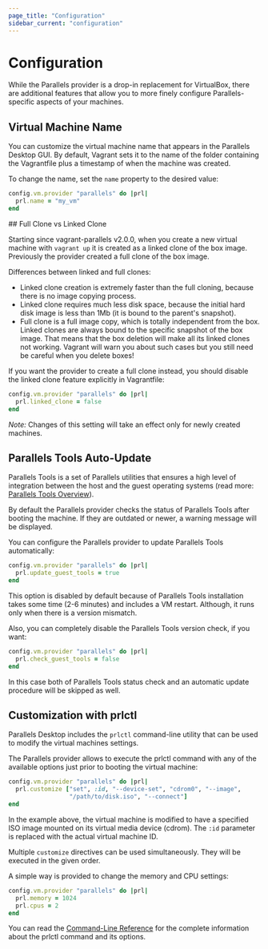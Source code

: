 ```yaml
---
page_title: "Configuration"
sidebar_current: "configuration"
---
```


# Configuration

While the Parallels provider is a drop-in replacement for VirtualBox, there are
additional features that allow you to more finely configure Parallels-specific
aspects of your machines.

## Virtual Machine Name

You can customize the virtual machine name that appears in the Parallels Desktop
GUI. By default, Vagrant sets it to the name of the folder containing the
Vagrantfile plus a timestamp of when the machine was created.

To change the name, set the `name` property to the desired value:

```ruby
config.vm.provider "parallels" do |prl|
  prl.name = "my_vm"
end
```

<div id="linked_clone"></div>
## Full Clone vs Linked Clone

Starting since vagrant-parallels v2.0.0, when you create a new virtual machine with
`vagrant up` it is created as a linked clone of the box image.
Previously the provider created a full clone of the box image.

Differences between linked and full clones:

- Linked clone creation is extremely faster than the full cloning, because
there is no image copying process.
- Linked clone requires much less disk space, because the initial hard disk
image is less than 1Mb (it is bound to the parent's snapshot).
- Full clone is a full image copy, which is totally independent from the box.
Linked clones are always bound to the specific snapshot of the box image. That means
that the box deletion will make all its linked clones not working. Vagrant will
warn you about such cases but you still need be careful when you delete boxes!

If you want the provider to create a full clone instead, you should disable the linked
clone feature explicitly in Vagrantfile:

```ruby
config.vm.provider "parallels" do |prl|
  prl.linked_clone = false
end
```

_Note:_ Changes of this setting will take an effect only for newly created machines.

## Parallels Tools Auto-Update

Parallels Tools is a set of Parallels utilities that ensures a high level of
integration between the host and the guest operating systems (read more:
[Parallels Tools Overview](http://download.parallels.com/desktop/v14/docs/en_US/Parallels%20Desktop%20User's%20Guide/32789.htm)).

By default the Parallels provider checks the status of Parallels Tools after
booting the machine. If they are outdated or newer, a warning message will be
displayed.

You can configure the Parallels provider to update Parallels Tools
automatically:

```ruby
config.vm.provider "parallels" do |prl|
  prl.update_guest_tools = true
end
```

This option is disabled by default because of Parallels Tools installation
takes some time (2-6 minutes) and includes a VM restart. Although, it runs
only when there is a version mismatch.

Also, you can completely disable the Parallels Tools version check, if you want:

```ruby
config.vm.provider "parallels" do |prl|
  prl.check_guest_tools = false
end
```

In this case both of Parallels Tools status check and an automatic update
procedure will be skipped as well.

<div id="prlctl"></div>

## Customization with prlctl

Parallels Desktop includes the `prlctl` command-line utility that can be used to
modify the virtual machines settings.


The Parallels provider allows to execute the prlctl command with any of the
available options just prior to booting the virtual machine:

```ruby
config.vm.provider "parallels" do |prl|
  prl.customize ["set", :id, "--device-set", "cdrom0", "--image",
                 "/path/to/disk.iso", "--connect"]
end
```

In the example above, the virtual machine is modified to have a specified ISO
image mounted on its virtual media device (cdrom). The `:id` parameter is
replaced with the actual virtual machine ID.

Multiple `customize` directives can be used simultaneously. They will be
executed in the given order.

A simple way is provided to change the memory and CPU settings:

```ruby
config.vm.provider "parallels" do |prl|
  prl.memory = 1024
  prl.cpus = 2
end
```


You can read the [Command-Line Reference](http://download.parallels.com/desktop/v14/docs/en_US/Parallels%20Desktop%20Pro%20Edition%20Command-Line%20Reference.pdf)
for the complete information about the prlctl command and its options.
